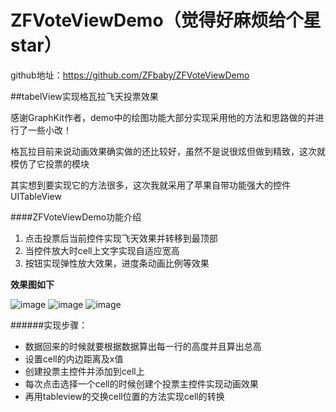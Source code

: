 # ZFVoteViewDemo（觉得好麻烦给个星star）

github地址：https://github.com/ZFbaby/ZFVoteViewDemo

##tabelView实现格瓦拉飞天投票效果

感谢GraphKit作者，demo中的绘图功能大部分实现采用他的方法和思路做的并进行了一些小改！<br />

格瓦拉目前来说动画效果确实做的还比较好，虽然不是说很炫但做到精致，这次就模仿了它投票的模块<br />

其实想到要实现它的方法很多，这次我就采用了苹果自带功能强大的控件UITableView<br />

####ZFVoteViewDemo功能介绍

1. 点击投票后当前控件实现飞天效果并转移到最顶部
2. 当控件放大时cell上文字实现自适应宽高
3. 按钮实现弹性放大效果，进度条动画比例等效果


**效果图如下** <br />

![image](https://github.com/ZFbaby/ZFVoteViewDemo/blob/master/格瓦拉投票效果1.gif)
![image](https://github.com/ZFbaby/ZFVoteViewDemo/blob/master/格瓦拉投票效果2.gif)
![image](https://github.com/ZFbaby/ZFVoteViewDemo/blob/master/格瓦拉投票效果3.gif)

######实现步骤：
* 数据回来的时候就要根据数据算出每一行的高度并且算出总高
* 设置cell的内边距离及x值
* 创建投票主控件并添加到cell上 
* 每次点击选择一个cell的时候创建个投票主控件实现动画效果
* 再用tableview的交换cell位置的方法实现cell的转换
